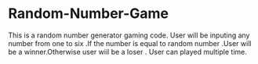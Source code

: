 # Random-Number-Game
This is a random number generator gaming code. User will be inputing any number from one to six .If the number is equal to random number .User will be a winner.Otherwise user wiil be a loser  . User can played multiple time.
